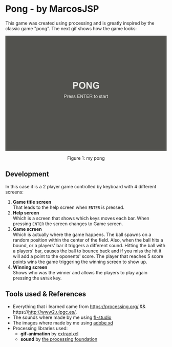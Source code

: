 # Pong - by MarcosJSP
This game was created using processing and is greatly inspired by the classic game "pong".
The next gif shows how the game looks:

<div align="center">
 <img align="center" src="resources/animacion.gif" alt="pong gif"></img>
 <p align="center">Figure 1: my pong</p>
</div>

## Development
In this case it is a 2 player game controlled by keyboard with 4 different screens: 
1. **Game title screen**<br>
That leads to the help screen when `ENTER` is pressed.
2. **Help screen**<br>
Which is a screen that shows which keys moves each bar. When pressing `ENTER` the screen changes to Game screen.
3. **Game screen**<br>
Which is actually where the game happens. 
The ball spawns on a random position within the center of the field. Also, when the ball hits a bound, or a players' bar it triggers a different sound.
Hitting the ball with a players' bar, causes the ball to bounce back and if you miss the hit it will add a point to the oponents' score.
The player that reaches 5 score points wins the game triggering the winning screen to show up.
4. **Winning screen**<br>
Shows who was the winner and allows the players to play again pressing the `ENTER` key.

## Tools used & References
- Everything that i learned came from https://processing.org/ && https://http://www2.ulpgc.es/.
- The sounds where made by me using [fl-studio](https://www.image-line.com/flstudio/)
- The images where made by me using [adobe xd](https://www.adobe.com/es/products/xd.html)
- Processing libraries used:
	- **gif-animation** by [extrapixel](https://github.com/extrapixel)
	- **sound** by [the processing foundation](https://processing.org/)

